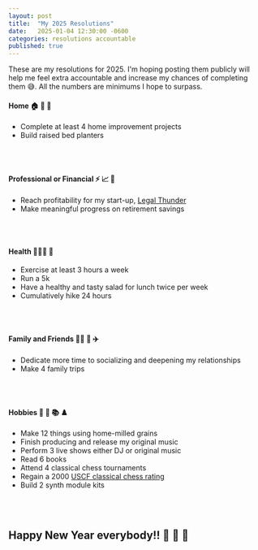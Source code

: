 ```yaml
---
layout: post
title:  "My 2025 Resolutions"
date:   2025-01-04 12:30:00 -0600
categories: resolutions accountable
published: true
---
```

These are my resolutions for 2025. I'm hoping posting them publicly will help me feel extra accountable and increase my chances of completing them 😅. All the numbers are minimums I hope to surpass.

#### Home 🏠 🔨 🌱
- Complete at least 4 home improvement projects
- Build raised bed planters
<br />
<br />

#### Professional or Financial ⚡️ 📈 🏦 
- Reach profitability for my start-up, <a href="http://www.legalthunderapps.com/" target="_blank">Legal Thunder</a>
- Make meaningful progress on retirement savings
<br />
<br />

#### Health 🏃🏽🥗 🥾
- Exercise at least 3 hours a week
- Run a 5k
- Have a healthy and tasty salad for lunch twice per week
- Cumulatively hike 24 hours
<br />
<br />

#### Family and Friends 🫶🏼 🤗 ✈️
- Dedicate more time to socializing and deepening my relationships
- Make 4 family trips
<br />
<br />

#### Hobbies 🥖 🎹 📚 ♟️
- Make 12 things using home-milled grains
- Finish producing and release my original music
- Perform 3 live shows either DJ or original music
- Read 6 books
- Attend 4 classical chess tournaments
- Regain a 2000 <a href="https://www.uschess.org/msa/MbrDtlMain.php?12761501" target="_blank">USCF classical chess rating</a>
- Build 2 synth module kits
<br />
<br />

## Happy New Year everybody!! 🥳 🎉 🎊
